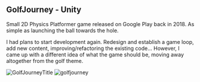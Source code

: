 ## GolfJourney - Unity
Small 2D Physics Platformer game released on Google Play back in 2018. As simple as launching the ball towards the hole.

I had plans to start development again. Redesign and establish a game loop, add new content, improving/refactoring the existing code...
However, I came up with a different idea of what the game should be, moving away altogether from the golf theme.

![GolfJourneyTitle](https://github.com/IIMass/GolfJourney/assets/47413039/291b3f00-81ce-450f-8867-b82ade50f055)
![golfjourney](https://github.com/IIMass/GolfJourney/assets/47413039/77228c4e-5176-4fff-b0ba-5dc06c56d2c1)
